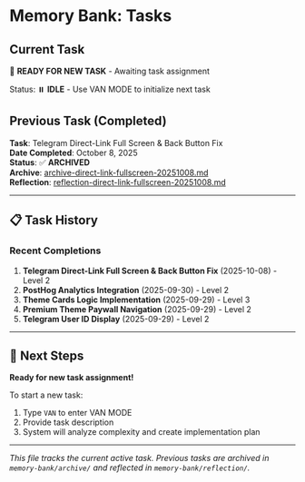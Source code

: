 # Memory Bank: Tasks

## Current Task
🎯 **READY FOR NEW TASK** - Awaiting task assignment

Status: ⏸️ **IDLE** - Use VAN MODE to initialize next task

## Previous Task (Completed)
**Task**: Telegram Direct-Link Full Screen & Back Button Fix  
**Date Completed**: October 8, 2025  
**Status**: ✅ **ARCHIVED**  
**Archive**: [archive-direct-link-fullscreen-20251008.md](archive/archive-direct-link-fullscreen-20251008.md)  
**Reflection**: [reflection-direct-link-fullscreen-20251008.md](reflection/reflection-direct-link-fullscreen-20251008.md)

---

## 📋 **Task History**

### Recent Completions
1. **Telegram Direct-Link Full Screen & Back Button Fix** (2025-10-08) - Level 2
2. **PostHog Analytics Integration** (2025-09-30) - Level 2
3. **Theme Cards Logic Implementation** (2025-09-29) - Level 3
4. **Premium Theme Paywall Navigation** (2025-09-29) - Level 2
5. **Telegram User ID Display** (2025-09-29) - Level 2

---

## 🎯 **Next Steps**

**Ready for new task assignment!**

To start a new task:
1. Type `VAN` to enter VAN MODE
2. Provide task description
3. System will analyze complexity and create implementation plan

---

*This file tracks the current active task. Previous tasks are archived in `memory-bank/archive/` and reflected in `memory-bank/reflection/`.*